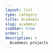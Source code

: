 ```yaml
---
layout: list
type: category
title: Academic
slug: academic
sidebar: true
order: 2
description: >
  Academic projects
---
```

